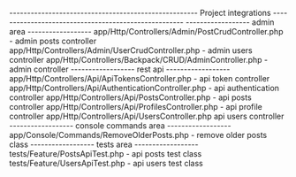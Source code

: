 ----------------------------------------------------- Project integrations -----------------------------------------------------
------------------ admin area ------------------
app/Http/Controllers/Admin/PostCrudController.php - admin posts controller
app/Http/Controllers/Admin/UserCrudController.php - admin users controller
app/Http/Controllers/Backpack/CRUD/AdminController.php - admin controller
------------------ rest api ------------------
app/Http/Controllers/Api/ApiTokensController.php - api token controller
app/Http/Controllers/Api/AuthenticationController.php - api authentication controller
app/Http/Controllers/Api/PostsController.php - api posts controller
app/Http/Controllers/Api/ProfilesController.php - api profile controller
app/Http/Controllers/Api/UsersController.php api users controller
------------------ console commands area ------------------
app/Console/Commands/RemoveOlderPosts.php - remove older posts class 
------------------ tests area ------------------
tests/Feature/PostsApiTest.php - api posts test class
tests/Feature/UsersApiTest.php - api users test class

